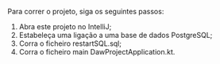 Para correr o projeto, siga os seguintes passos:
1. Abra este projeto no IntelliJ;
2. Estabeleça uma ligação a uma base de dados PostgreSQL;
3. Corra o ficheiro restartSQL.sql;
4. Corra o ficheiro main DawProjectApplication.kt.
